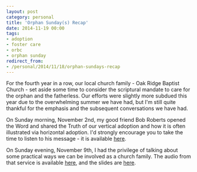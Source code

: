 ```yaml
---
layout: post
category: personal
title: 'Orphan Sunday(s) Recap'
date: 2014-11-19 00:00
tags:
- adoption
- foster care
- orbc
- orphan sunday
redirect_from:
- /personal/2014/11/18/orphan-sundays-recap
---
```

For the fourth year in a row, our local church family - Oak Ridge Baptist Church - set aside some time to consider the
scriptural mandate to care for the orphan and the fatherless. Our efforts were slightly more subdued this year due to
the overwhelming summer we have had, but I'm still quite thankful for the emphasis and the subsequent conversations we
have had.

On Sunday morning, November 2nd, my good friend Bob Roberts opened the Word and shared the Truth of our vertical
adoption and how it is often illustrated via horizontal adoption. I'd strongly encourage you to take the time to
listen to his message - it is available [here](https://onedrive.live.com/redir?resid=CA99F1C887519C0%217107).

On Sunday evening, November 9th, I had the privilege of talking about some practical ways we can be involved as a
church family. The audio from that service is available
[here](https://onedrive.live.com/redir?resid=CA99F1C887519C0%217106), and the slides are
[here](https://onedrive.live.com/redir?resid=CA99F1C887519C0%217105).
